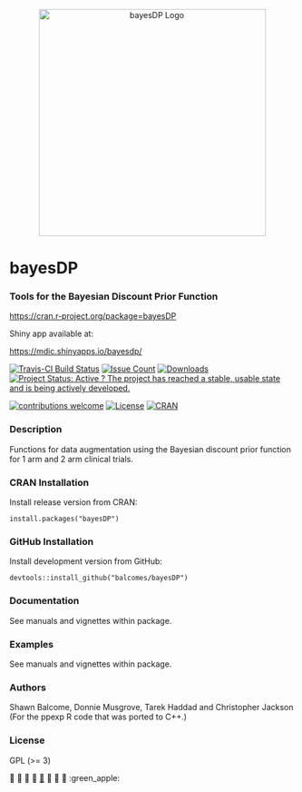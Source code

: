 <p align="center"><img src=https://raw.githubusercontent.com/balcomes/bayesDP/master/bayesDP-logo.png alt="bayesDP Logo" width="400" height="400"></p>

# bayesDP

### Tools for the Bayesian Discount Prior Function

<https://cran.r-project.org/package=bayesDP>

Shiny app available at:

<https://mdic.shinyapps.io/bayesdp/>

[![Travis-CI Build
Status](https://travis-ci.org/balcomes/bayesDP.svg?branch=master)](https://travis-ci.org/balcomes/bayesDP)
[![Issue
Count](https://codeclimate.com/github/balcomes/bayesDP/badges/issue_count.svg)](https://codeclimate.com/github/balcomes/bayesDP)
[![Downloads](http://cranlogs.r-pkg.org/badges/bayesDP?color=brightgreen)](http://www.r-pkg.org/pkg/bayesDP)
[![Project Status: Active ? The project has reached a stable, usable
state and is being actively
developed.](http://www.repostatus.org/badges/latest/active.svg)](http://www.repostatus.org/#active)

[![contributions
welcome](https://img.shields.io/badge/contributions-welcome-brightgreen.svg?style=flat)](https://github.com/balcomes/bayesDP/issues)
[![License](https://img.shields.io/badge/license-GPL%20%28%3E=%203%29-brightgreen.svg?style=flat)](http://www.gnu.org/licenses/gpl-3.0.html)
[![CRAN](http://www.r-pkg.org/badges/version/bayesDP)](https://cran.r-project.org/package=bayesDP)

### Description

Functions for data augmentation using the Bayesian discount prior
function for 1 arm and 2 arm clinical trials.

### CRAN Installation

Install release version from CRAN:

    install.packages("bayesDP")

### GitHub Installation

Install development version from GitHub:

    devtools::install_github("balcomes/bayesDP")

### Documentation

See manuals and vignettes within package.

### Examples

See manuals and vignettes within package.

### Authors

Shawn Balcome, Donnie Musgrove, Tarek Haddad and Christopher Jackson
(For the ppexp R code that was ported to C++.)

### License

GPL (&gt;= 3)

:apple: :tangerine: :lemon: :cherries:
[:watermelon:](http://codeology.braintreepayments.com/balcomes/bayesdp#)
:strawberry: :peach: :pear: :green\_apple:
